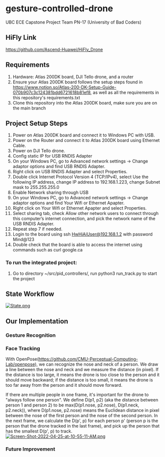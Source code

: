# gesture-controlled-drone
UBC ECE Capstone Project Team PN-17 (University of Bad Coders)

## HiFly Link
https://github.com/Ascend-Huawei/HiFly_Drone

## Requirements 
1. Hardware: Atlas 200DK board, DJI Tello drone, and a router
2. Ensure your Atlas 200DK board follows the setup steps found in https://www.notion.so/Atlas-200-DK-Setup-Guide-070b907c3c124381bdd6721618b81ef8, as well as all the requirements in this repository's requirements.txt 
3. Clone this repository into the Atlas 200DK board, make sure you are on the main branch

## Project Setup Steps
1. Power on Atlas 200DK board and connect it to Windows PC with USB. 
2. Power on the Router and connect it to Atlas 200DK board using Ethernet Cable.
3. Power on DJI Tello drone.
4. Config static IP for USB RNDIS Adapter
5. On your Windows PC, go to Advanced network settings -> Change adaptor options and find USB RNDIS Adapter.
6. Right click on USB RNDIS Adapter and select Properties.
7. Double click Internet Protocol Version 4 (TCP/IPv4), select Use the following IP address, change IP address to 192.168.1.223, change Subnet mask to 255.255.255.0
8. Enable Network sharing through USB
9. On your Windows PC, go to Advanced network settings -> Change adaptor options and find Your Wifi or Ethernet Apapter.
10. Right click on Your Wifi or Ethernet Apapter and select Properties.
11. Select sharing tab, check Allow other network users to connect through this computer’s internet connection, and pick the network name of the USB RNDIS Adapter.
12. Repeat step 7 if needed.
13. Login to the board using ssh HwHiAiUser@192.168.1.2 with password Mind@123
14. Double check that the board is able to access the internet using commands such as curl google.ca

### To run the integrated project: 
1. Go to directory  ~/src/pid_controllers/, run python3 run_track.py to start the project


## State Workflow
[![State.png](https://i.postimg.cc/1tmBVM3r/State.png)](https://postimg.cc/XZPdTfFr)

## Our Implementation

### Gesture Recognition

### Face Tracking
With OpenPose(https://github.com/CMU-Perceptual-Computing-Lab/openpose), we can recognize the nose and neck of a person. We draw a line between the nose and neck and we measure the distance (in pixel). If the distance is too large, it means the drone is too close to the person and it should move backward; if the distance is too small, it means the drone is too far away from the person and it should move forward. 

If there are multiple people in one frame, it's important for the drone to "always follow one person". We define D(p1, p2) (aka the distance between person 1 and person 2) to be max(D(p1.nose, p2.nose), D(p1.neck, p2.neck)), where D(p1.nose, p2.nose) means the Euclidean distance in pixel between the nose of the first person and the nose of the second person. In the next frame, we calculate the D(p', p) for each person p' (person p is the person that the drone tracked in the last frame), and pick up the person that has the smallest D(p', p) to track.
[![Screen-Shot-2022-04-25-at-10-55-11-AM.png](https://i.postimg.cc/Nfnr1Dpk/Screen-Shot-2022-04-25-at-10-55-11-AM.png)](https://postimg.cc/SJWs460n)

### Future Improvement
